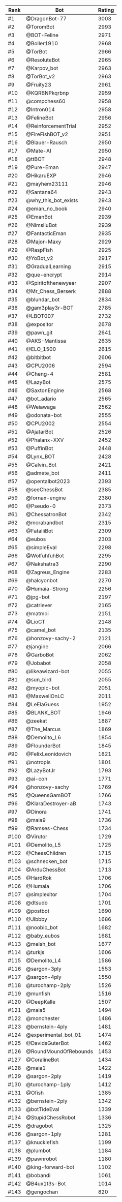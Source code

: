 Rank|Bot|Rating
---|---|---
#1|@DragonBot-77|3003
#2|@ToromBot|2993
#3|@BOT-Feline|2971
#4|@Boller1910|2968
#5|@TorBot|2966
#6|@ResoluteBot|2965
#7|@Karpov_bot|2963
#8|@TorBot_v2|2963
#9|@Fruity23|2961
#10|@KQRBNPkqrbnp|2959
#11|@compchess60|2958
#12|@Intron014|2958
#13|@FelineBot|2956
#14|@ReinforcementTrial|2952
#15|@FireFishBOT_v2|2951
#16|@Blauer-Rausch|2950
#17|@Mate-AI|2950
#18|@ttBOT|2948
#19|@Pure-Eman|2947
#20|@HikaruEXP|2946
#21|@mayhem23111|2946
#22|@Santana64|2943
#23|@why_this_bot_exists|2943
#24|@eman_no_book|2940
#25|@EmanBot|2939
#26|@NimsiluBot|2939
#27|@FantacticEman|2935
#28|@Major-Maxy|2929
#29|@RaspFish|2925
#30|@YoBot_v2|2917
#31|@GradualLearning|2915
#32|@que-encrypt|2914
#33|@Spiritofthenewyear|2907
#34|@Mr_Chess_Berserk|2888
#35|@blundar_bot|2834
#36|@gam3play3r-BOT|2785
#37|@LBOT007|2732
#38|@expositor|2678
#39|@pawn_git|2641
#40|@AKS-Mantissa|2635
#41|@ELO_1500|2615
#42|@bitbitbot|2606
#43|@CPU2006|2594
#44|@Cheng-4|2581
#45|@LazyBot|2575
#46|@SaxtonEngine|2568
#47|@bot_adario|2565
#48|@Weiawaga|2562
#49|@odonata-bot|2555
#50|@CPU2002|2554
#51|@AjatarBot|2526
#52|@Phalanx-XXV|2452
#53|@PuffinBot|2448
#54|@Lynx_BOT|2428
#55|@Calvin_Bot|2421
#56|@admete_bot|2411
#57|@opentalbot2023|2393
#58|@seeChessBot|2385
#59|@fornax-engine|2380
#60|@Pseudo-0|2373
#61|@ChessatronBot|2342
#62|@morabandbot|2315
#63|@FataliiBot|2309
#64|@eubos|2303
#65|@simpleEval|2298
#66|@WolfuhfuhBot|2295
#67|@Nakshatra3|2290
#68|@Zagreus_Engine|2283
#69|@halcyonbot|2270
#70|@Humaia-Strong|2256
#71|@jpg-bot|2197
#72|@catriever|2165
#73|@matmoi|2151
#74|@LioCT|2148
#75|@camel_bot|2135
#76|@honzovy-sachy-2|2121
#77|@jangine|2066
#78|@GarboBot|2062
#79|@Jobabot|2058
#80|@likeawizard-bot|2055
#81|@sun_bird|2055
#82|@myopic-bot|2051
#83|@MaxwellOnLC|2011
#84|@LeElaGuess|1952
#85|@BLANK_BOT|1946
#86|@zeekat|1887
#87|@The_Marcus|1869
#88|@Demolito_L6|1854
#89|@FlounderBot|1845
#90|@FelixLeonidovich|1821
#91|@notropis|1801
#92|@LazyBotJr|1793
#93|@ai-con|1771
#94|@honzovy-sachy|1769
#95|@QueensGamBOT|1766
#96|@KlaraDestroyer-aB|1743
#97|@Dinora|1741
#98|@maia9|1736
#99|@Ramses-Chess|1734
#100|@Virutor|1729
#101|@Demolito_L5|1725
#102|@ChessChildren|1715
#103|@schnecken_bot|1715
#104|@ArduChessBot|1713
#105|@HardRok|1706
#106|@Humaia|1706
#107|@simplexitor|1704
#108|@dtsudo|1701
#109|@postbot|1690
#110|@Jibbby|1686
#111|@noobic_bot|1682
#112|@baby_eubos|1681
#113|@melsh_bot|1677
#114|@turkjs|1606
#115|@Demolito_L4|1586
#116|@sargon-3ply|1553
#117|@sargon-4ply|1550
#118|@turochamp-2ply|1526
#119|@munfish|1516
#120|@DeepKalle|1507
#121|@maia5|1494
#122|@monchester|1486
#123|@bernstein-4ply|1481
#124|@experimental_bot_01|1474
#125|@DavidsGuterBot|1462
#126|@RoundMoundOfRebounds|1453
#127|@CoralineBot|1434
#128|@maia1|1422
#129|@sargon-2ply|1419
#130|@turochamp-1ply|1412
#131|@Ofish|1385
#132|@bernstein-2ply|1342
#133|@botTideEval|1339
#134|@StupidChessRobot|1336
#135|@dragobot|1325
#136|@sargon-1ply|1281
#137|@knucklefish|1199
#138|@plumbot|1184
#139|@pawnrobot|1180
#140|@king-forward-bot|1102
#141|@bobandi|1061
#142|@B4ux1t3s-Bot|1014
#143|@gengochan|820
